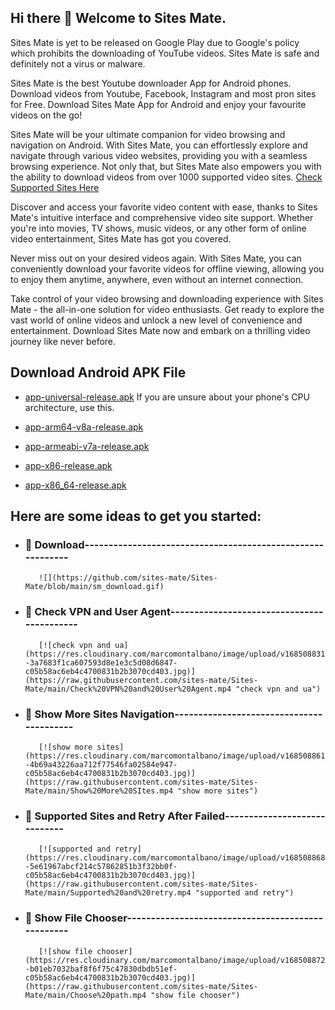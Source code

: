 ## Hi there 👋 Welcome to Sites Mate.

Sites Mate is yet to be released on Google Play due to Google's policy which prohibits the downloading of YouTube videos. Sites Mate is safe and definitely not a virus or malware.

Sites Mate is the best Youtube downloader App for Android phones. Download videos from Youtube, Facebook, Instagram and most pron sites for Free. Download Sites Mate App for Android and enjoy your favourite videos on the go!

Sites Mate will be your ultimate companion for video browsing and navigation on Android. With Sites Mate, you can effortlessly explore and navigate through various video websites, providing you with a seamless browsing experience. Not only that, but Sites Mate also empowers you with the ability to download videos from over 1000 supported video sites. [Check Supported Sites Here](https://github.com/sites-mate/Sites-Mate/blob/main/supported-sites.md)

Discover and access your favorite video content with ease, thanks to Sites Mate's intuitive interface and comprehensive video site support. Whether you're into movies, TV shows, music videos, or any other form of online video entertainment, Sites Mate has got you covered.

Never miss out on your desired videos again. With Sites Mate, you can conveniently download your favorite videos for offline viewing, allowing you to enjoy them anytime, anywhere, even without an internet connection.

Take control of your video browsing and downloading experience with Sites Mate - the all-in-one solution for video enthusiasts. Get ready to explore the vast world of online videos and unlock a new level of convenience and entertainment. Download Sites Mate now and embark on a thrilling video journey like never before.


## Download Android APK File

  - [app-universal-release.apk](https://media.githubusercontent.com/media/sites-mate/Sites-Mate/main/app-universal-release.apk) If you are unsure about your phone's CPU architecture, use this.

  - [app-arm64-v8a-release.apk](https://media.githubusercontent.com/media/sites-mate/Sites-Mate/main/app-arm64-v8a-release.apk)

  - [app-armeabi-v7a-release.apk](https://media.githubusercontent.com/media/sites-mate/Sites-Mate/main/app-armeabi-v7a-release.apk)

  - [app-x86-release.apk](https://media.githubusercontent.com/media/sites-mate/Sites-Mate/main/app-x86-release.apk)

  - [app-x86_64-release.apk](https://media.githubusercontent.com/media/sites-mate/Sites-Mate/main/app-x86_64-release.apk)



## Here are some ideas to get you started:

  - ### 🔭 Download-----------------------------------------------------------

           ![](https://github.com/sites-mate/Sites-Mate/blob/main/sm_download.gif)

  - ### 🌱 Check VPN and User Agent-------------------------------------------

           [![check vpn and ua](https://res.cloudinary.com/marcomontalbano/image/upload/v1685088316/video_to_markdown/images/video--3a7683f1ca607593d8e1e3c5d08d6847-c05b58ac6eb4c4700831b2b3070cd403.jpg)](https://raw.githubusercontent.com/sites-mate/Sites-Mate/main/Check%20VPN%20and%20User%20Agent.mp4 "check vpn and ua")

  - ### 👯 Show More Sites Navigation-----------------------------------------

           [![show more sites](https://res.cloudinary.com/marcomontalbano/image/upload/v1685088615/video_to_markdown/images/video--4b69a43226aa712f77546fa02584e947-c05b58ac6eb4c4700831b2b3070cd403.jpg)](https://raw.githubusercontent.com/sites-mate/Sites-Mate/main/Show%20More%20SItes.mp4 "show more sites")

  - ### 🤔 Supported Sites and Retry After Failed-----------------------------

           [![supported and retry](https://res.cloudinary.com/marcomontalbano/image/upload/v1685088683/video_to_markdown/images/video--5e61967abcf214c57862851b3f32bb0f-c05b58ac6eb4c4700831b2b3070cd403.jpg)](https://raw.githubusercontent.com/sites-mate/Sites-Mate/main/Supported%20and%20retry.mp4 "supported and retry")

  - ### 💬 Show File Chooser--------------------------------------------------

           [![show file chooser](https://res.cloudinary.com/marcomontalbano/image/upload/v1685088728/video_to_markdown/images/video--b01eb7032baf8f6f75c47830dbdb51ef-c05b58ac6eb4c4700831b2b3070cd403.jpg)](https://raw.githubusercontent.com/sites-mate/Sites-Mate/main/Choose%20path.mp4 "show file chooser")












